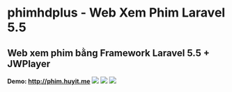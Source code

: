 # phimhdplus - Web Xem Phim Laravel 5.5
## Web xem phim bằng Framework Laravel 5.5 + JWPlayer
__Demo: http://phim.huyit.me__
![](https://i.imgur.com/MCkTBFc.jpg)
![](https://i.imgur.com/GIPVupA.png)
![](https://i.imgur.com/OK8tm2p.png)
